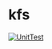# kfs

[![UnitTest](https://github.com/lazyxu/kfs/actions/workflows/UnitTest.yml/badge.svg)](https://github.com/lazyxu/kfs/actions/workflows/UnitTest.yml)

